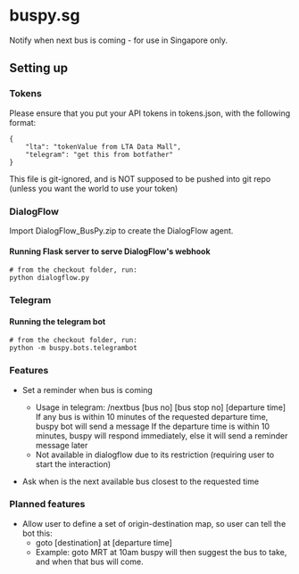 # buspy.sg
Notify when next bus is coming - for use in Singapore only.

## Setting up
### Tokens
Please ensure that you put your API tokens in tokens.json, with the following format:
```
{
    "lta": "tokenValue from LTA Data Mall",
    "telegram": "get this from botfather"
}
```
This file is git-ignored, and is NOT supposed to be pushed into git repo (unless you want the world to use your token)


### DialogFlow
Import DialogFlow_BusPy.zip to create the DialogFlow agent.

#### Running Flask server to serve DialogFlow's webhook
```
# from the checkout folder, run:
python dialogflow.py
```

### Telegram
#### Running the telegram bot
```
# from the checkout folder, run:
python -m buspy.bots.telegrambot
```

### Features
* Set a reminder when bus is coming
  * Usage in telegram: /nextbus [bus no] [bus stop no] [departure time]
  If any bus is within 10 minutes of the requested departure time, buspy bot will send a message
  If the departure time is within 10 minutes, buspy will respond immediately, else it will send a reminder message later
  * Not available in dialogflow due to its restriction (requiring user to start the interaction)
  
* Ask when is the next available bus closest to the requested time

### Planned features
* Allow user to define a set of origin-destination map, so user can tell the bot this:
  * goto [destination] at [departure time]
  * Example: goto MRT at 10am
  buspy will then suggest the bus to take, and when that bus will come.